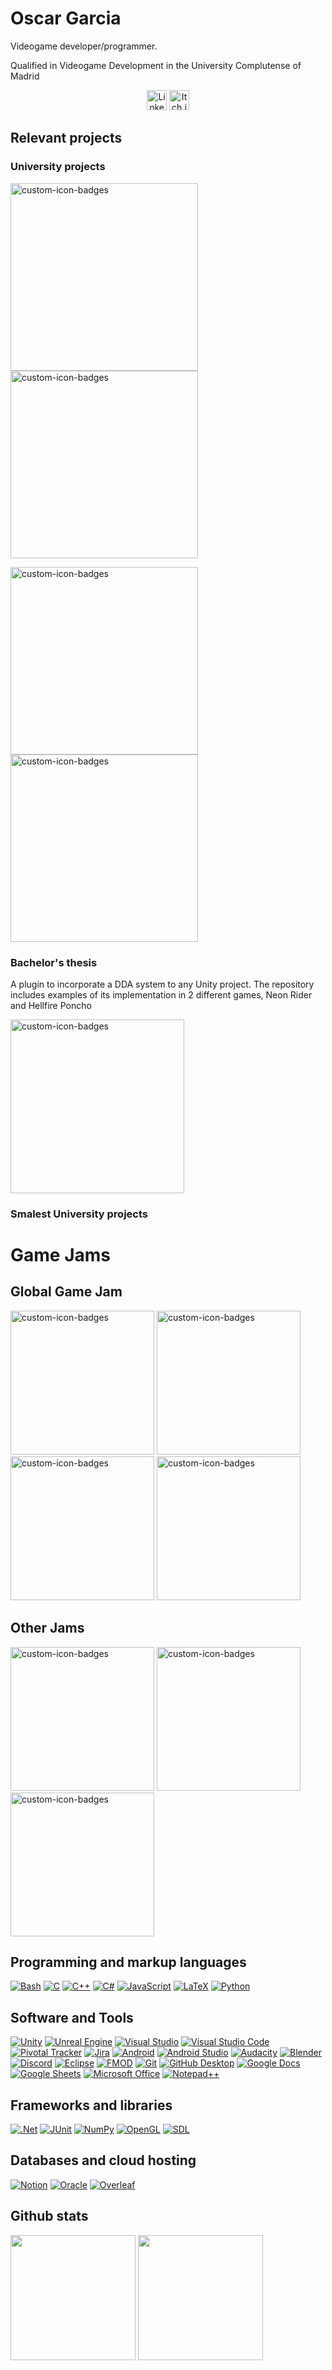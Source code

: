 # Oscar Garcia
Videogame developer/programmer.

Qualified in Videogame Development in the University Complutense of Madrid
<p align="center">
  <a href="https://www.linkedin.com/in/oscar-garcia-castro/"><img width="32px" alt="Linkedin" title="Linkedin" src="https://github.com/user-attachments/assets/e9777553-8622-4e94-88e8-1be21d320dcf"/></a>
  <a href="https://oskar200130.itch.io/"><img width="32px" alt="Itch.io" title="Itch.io" src="https://github.com/user-attachments/assets/75a0e993-977f-463c-9d91-4242af20389d"/></a>
</p>

## Relevant projects
### University projects
<a href="https://github.com/Proyectos1-FDI-UCM/Neon_Rider"><img width="300" src="https://denvercoder1-github-readme-stats.vercel.app/api/pin?username=Proyectos1-FDI-UCM&repo=Neon_Rider&theme=radical" alt="custom-icon-badges"></a>
<a href="https://github.com/sergimol/The-Squeakship"><img width="300" src="https://denvercoder1-github-readme-stats.vercel.app/api/pin?username=sergimol&repo=The-Squeakship&theme=radical" alt="custom-icon-badges"></a>

<a href="https://github.com/Juegos-ASADOS/El-Horno"><img width="300" src="https://denvercoder1-github-readme-stats.vercel.app/api/pin?username=Juegos-ASADOS&repo=El-Horno&theme=radical" alt="custom-icon-badges"></a>
<a href="https://github.com/Juegos-ASADOS/Donde-esta-la-puta-leche"><img width="300" src="https://denvercoder1-github-readme-stats.vercel.app/api/pin?username=Juegos-ASADOS&repo=Donde-esta-la-puta-leche&theme=radical" alt="custom-icon-badges"></a>

### Bachelor's thesis
A plugin to incorporate a DDA system to any Unity project. The repository includes examples of its implementation in 2 different games, Neon Rider and Hellfire Poncho

<a href="https://github.com/TFG-DDA/DDA"><img width="278" src="https://denvercoder1-github-readme-stats.vercel.app/api/pin?username=TFG-DDA&repo=DDA&theme=radical" alt="custom-icon-badges"></a>

### Smalest University projects


# Game Jams
## Global Game Jam
<a href="https://github.com/Juegos-ASADOS/PingPongPa"><img width="230" src="https://denvercoder1-github-readme-stats.vercel.app/api/pin?username=Juegos-ASADOS&repo=PingPongPa&theme=radical" alt="custom-icon-badges"></a>
<a href="https://github.com/Juegos-ASADOS/Lemon"><img width="230" src="https://denvercoder1-github-readme-stats.vercel.app/api/pin?username=Juegos-ASADOS&repo=Lemon&theme=radical" alt="custom-icon-badges"></a>
<a href="https://github.com/Juegos-ASADOS/Antodo-Gas"><img width="230" src="https://denvercoder1-github-readme-stats.vercel.app/api/pin?username=Juegos-ASADOS&repo=Antodo-Gas&theme=radical" alt="custom-icon-badges"></a>
<a href="https://github.com/sergimol/Where-The-Hell-Is-It"><img width="230" src="https://denvercoder1-github-readme-stats.vercel.app/api/pin?username=sergimol&repo=Where-The-Hell-Is-It&theme=radical" alt="custom-icon-badges"></a>

## Other Jams
<a href="https://github.com/oskar200130/Aquelarre-Jam"><img width="230" src="https://denvercoder1-github-readme-stats.vercel.app/api/pin/?username=oskar200130&repo=Aquelarre-Jam&theme=radical" alt="custom-icon-badges"></a>
<a href="https://github.com/Lauu029/JamOn2023"><img width="230" src="https://denvercoder1-github-readme-stats.vercel.app/api/pin?username=Lauu029&repo=JamOn2023&theme=radical" alt="custom-icon-badges"></a>
<a href="https://github.com/sergimol/DOMjudge-Simulator"><img width="230" src="https://denvercoder1-github-readme-stats.vercel.app/api/pin?username=sergimol&repo=DOMjudge-Simulator&theme=radical" alt="custom-icon-badges"></a>

## Programming and markup languages
<a href="https://github.com/search?q=user%3Asergimol+language%3Abash"><img alt="Bash" src="https://img.shields.io/badge/Bash-121011.svg?logo=gnu-bash&logoColor=white"></a>
<a href="https://github.com/search?q=user%3Asergimol+language%3Ac"><img alt="C" src="https://custom-icon-badges.demolab.com/badge/C-03599C.svg?logo=c-in-hexagon&logoColor=white"></a>
<a href="https://github.com/search?q=user%3Asergimol+language%3Acpp"><img alt="C++" src="https://custom-icon-badges.demolab.com/badge/C++-9C033A.svg?logo=cpp2&logoColor=white"></a>
<a href="https://github.com/search?q=user%3Asergimol+language%3Acsharp"><img alt="C#" src="https://custom-icon-badges.demolab.com/badge/C%23-68217A.svg?logo=cs2&logoColor=white"></a>
<a href="https://github.com/search?q=user%3Asergimol+language%3Ajavascript"><img alt="JavaScript" src="https://img.shields.io/badge/JavaScript-F7DF1E.svg?logo=javascript&logoColor=black"></a>
<a href="#"><img alt="LaTeX" src="https://img.shields.io/badge/LaTeX-008080.svg?logo=LaTeX&logoColor=white"></a>
<a href="https://github.com/search?q=user%3Asergimol+language%3Apython"><img alt="Python" src="https://img.shields.io/badge/Python-14354C.svg?logo=python&logoColor=white"></a>

## Software and Tools
<a href="#"><img alt="Unity" src="https://img.shields.io/badge/Unity-grey?logo=unity"></a>
<a href="#"><img alt="Unreal Engine" src="https://img.shields.io/badge/Unreal%20Engine-%230E1128?logo=unrealengine"></a>
<a href="#"><img alt="Visual Studio" src="https://img.shields.io/badge/Visual%20Studio-purple"></a>
<a href="#"><img alt="Visual Studio Code" src="https://img.shields.io/badge/Visual%20Studio%20Code-0078d7.svg?logo=visual-studio-code&logoColor=white"></a>
<a href="#"><img alt="Pivotal Tracker" src="https://img.shields.io/badge/Pivotal%20Tracker-%23517A9E?logo=pivotaltracker&logoColor=white"></a>
<a href="#"><img alt="Jira" src="https://img.shields.io/badge/Jira-%230052CC?logo=jira"></a>
<a href="#"><img alt="Android" src="https://img.shields.io/badge/Android-3DDC84?logo=android&logoColor=white"></a>
<a href="#"><img alt="Android Studio" src="https://img.shields.io/badge/Android%20Studio-008678.svg?logo=android-studio&logoColor=white"></a>
<a href="#"><img alt="Audacity" src="https://img.shields.io/badge/-Audacity-0000CC?logo=audacity&logoColor=white"></a>
<a href="#"><img alt="Blender" src="https://img.shields.io/badge/Blender-%23E87D0D?logo=blender&logoColor=white"></a>
<a href="#"><img alt="Discord" src="https://img.shields.io/badge/-Discord-5865F2.svg?logo=discord&logoColor=white"></a>
<a href="#"><img alt="Eclipse" src="https://img.shields.io/badge/Eclipse-%232C2255?logo=eclipseide"></a>
<a href="#"><img alt="FMOD" src="https://img.shields.io/badge/FMOD-%23000000?logo=fmod"></a>
<a href="#"><img alt="Git" src="https://img.shields.io/badge/Git-F05033.svg?logo=git&logoColor=white"></a>
<a href="#"><img alt="GitHub Desktop" src="https://img.shields.io/badge/GitHub%20Desktop-8034A9.svg?logo=github&logoColor=white"></a>
<a href="#"><img alt="Google Docs" src="https://img.shields.io/badge/docs-%234285F4?logo=googledocs&logoColor=white"></a>
<a href="#"><img alt="Google Sheets" src="https://img.shields.io/badge/Sheets-34A853.svg?logo=google%20sheets&logoColor=white"></a>
<a href="#"><img alt="Microsoft Office" src="https://img.shields.io/badge/Microsoft%20Office-blue"></a>
<a href="#"><img alt="Notepad++" src="https://img.shields.io/badge/Notepad%2B%2B-%2390E59A?logo=notepadplusplus&logoColor=white"></a>

## Frameworks and libraries
<a href="#"><img alt=".Net" src="https://img.shields.io/badge/.NET-%23512BD4?logo=dotnet"></a>
<a href="#"><img alt="JUnit" src="https://custom-icon-badges.demolab.com/badge/JUnit-25A162.svg?logo=check-circle&logoColor=white"></a>
<a href="#"><img alt="NumPy" src="https://img.shields.io/badge/Numpy-013243.svg?logo=numpy&logoColor=white"></a>
<a href="#"><img alt="OpenGL" src="https://img.shields.io/badge/OpenGL-%235586A4?logo=opengl&logoColor=white"></a>
<a href="#"><img alt="SDL" src="https://img.shields.io/badge/SDL-navy"></a>

## Databases and cloud hosting
<a href="#"><img alt="Notion" src="https://img.shields.io/badge/Notion-010101.svg?logo=notion&logoColor=white"></a>
<a href="#"><img alt="Oracle" src ="https://img.shields.io/badge/Oracle-F00000.svg?logo=oracle&logoColor=white"></a>
<a href="#"><img alt="Overleaf" src ="https://img.shields.io/badge/Overleaf-%2347A141?logo=overleaf&logoColor=white"></a>

## Github stats
<a><img height=200 align="center" src="https://github-readme-stats.vercel.app/api?username=oskar200130&theme=radical" /></a>
<a><img height=200 align="center" src="https://github-readme-stats.vercel.app/api/top-langs?username=oskar200130&layout=compact&langs_count=8&card_width=320&theme=radical" /></a>
<!--
**oskar200130/oskar200130** is a ✨ _special_ ✨ repository because its `README.md` (this file) appears on your GitHub profile.
-->

